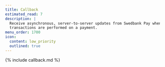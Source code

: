 ```yaml
---
title: Callback
estimated_read: 7
description: |
  Receive asynchronous, server-to-server updates from Swedbank Pay when
  transactions are performed on a payment.
menu_order: 1700
icon:
  content: low_priority
  outlined: true
---
```


{% include callback.md %}
